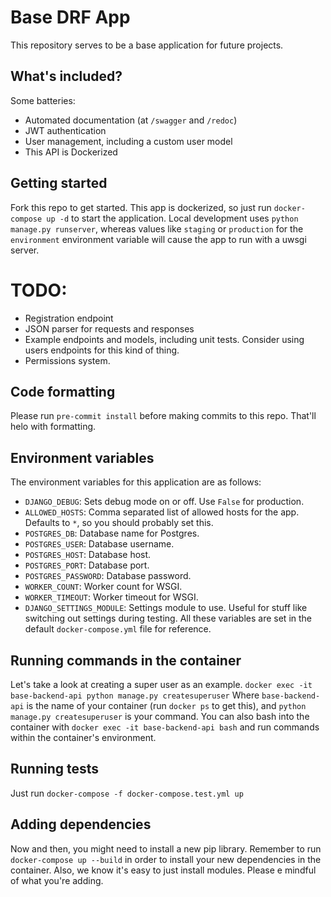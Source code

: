 # Base DRF App
This repository serves to be a base application for future projects.

## What's included?
Some batteries:
- Automated documentation (at `/swagger` and `/redoc`)
- JWT authentication
- User management, including a custom user model
- This API is Dockerized

## Getting started
Fork this repo to get started. This app is dockerized, so just run `docker-compose up -d` to start the application. Local development uses `python manage.py runserver`, whereas values like `staging` or `production` for the `environment` environment variable will cause the app to run with a uwsgi server.

# TODO:
- Registration endpoint
- JSON parser for requests and responses
- Example endpoints and models, including unit tests. Consider using users endpoints for this kind of thing.
- Permissions system.

## Code formatting
Please run `pre-commit install` before making commits to this repo. That'll helo with formatting.

## Environment variables
The environment variables for this application are as follows:
- `DJANGO_DEBUG`: Sets debug mode on or off. Use `False` for production.
- `ALLOWED_HOSTS`: Comma separated list of allowed hosts for the app. Defaults to `*`, so you should probably set this.
- `POSTGRES_DB`: Database name for Postgres.
- `POSTGRES_USER`: Database username.
- `POSTGRES_HOST`: Database host.
- `POSTGRES_PORT`: Database port.
- `POSTGRES_PASSWORD`: Database password.
- `WORKER_COUNT`: Worker count for WSGI.
- `WORKER_TIMEOUT`: Worker timeout for WSGI.
- `DJANGO_SETTINGS_MODULE`: Settings module to use. Useful for stuff like switching out settings during testing.
All these variables are set in the default `docker-compose.yml` file for reference.

## Running commands in the container
Let's take a look at creating a super user as an example.
`docker exec -it base-backend-api python manage.py createsuperuser`
Where `base-backend-api` is the name of your container (run `docker ps` to get this), and `python manage.py createsuperuser` is your command.
You can also bash into the container with `docker exec -it base-backend-api bash` and run commands within the container's environment.

## Running tests
Just run `docker-compose -f docker-compose.test.yml up`

## Adding dependencies
Now and then, you might need to install a new pip library. Remember to run `docker-compose up --build` in order to install your new dependencies in the container.
Also, we know it's easy to just install modules. Please e mindful of what you're adding.

